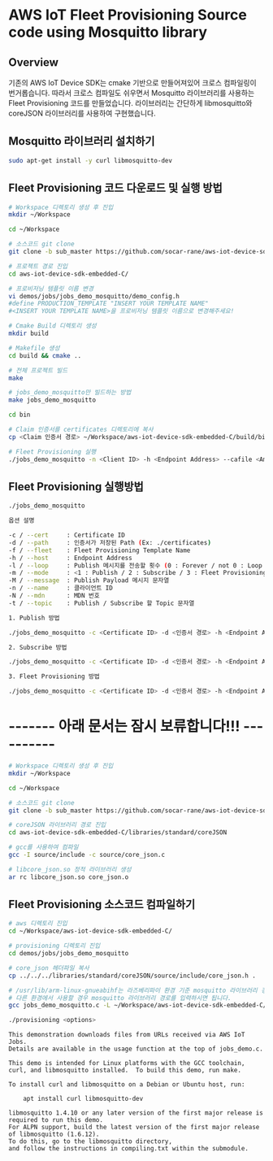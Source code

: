 # AWS IoT Fleet Provisioning Source code using Mosquitto library

## Overview

기존의 AWS IoT Device SDK는 cmake 기반으로 만들어져있어 크로스 컴파일링이 번거롭습니다.
따라서 크로스 컴파일도 쉬우면서 Mosquitto 라이브러리를 사용하는 Fleet Provisioning 코드를 만들었습니다.
라이브러리는 간단하게 libmosquitto와 coreJSON 라이브러리를 사용하여 구현했습니다. 

## Mosquitto 라이브러리 설치하기

```sh
sudo apt-get install -y curl libmosquitto-dev
```

## Fleet Provisioning 코드 다운로드 및 실행 방법
```sh
# Workspace 디렉토리 생성 후 진입
mkdir ~/Workspace

cd ~/Workspace

# 소스코드 git clone 
git clone -b sub_master https://github.com/socar-rane/aws-iot-device-sdk-embedded-C.git --recurse-submodules

# 프로젝트 경로 진입
cd aws-iot-device-sdk-embedded-C/

# 프로비저닝 템플릿 이름 변경
vi demos/jobs/jobs_demo_mosquitto/demo_config.h
#define PRODUCTION_TEMPLATE "INSERT YOUR TEMPLATE NAME"
#<INSERT YOUR TEMPLATE NAME>을 프로비저닝 템플릿 이름으로 변경해주세요!

# Cmake Build 디렉토리 생성
mkdir build

# Makefile 생성
cd build && cmake ..

# 전체 프로젝트 빌드
make

# jobs_demo_mosquitto만 빌드하는 방법
make jobs_demo_mosquitto

cd bin

# Claim 인증서를 certificates 디렉토리에 복사
cp <Claim 인증서 경로> ~/Workspace/aws-iot-device-sdk-embedded-C/build/bin/certificates/

# Fleet Provisioning 실행
./jobs_demo_mosquitto -n <Client ID> -h <Endpoint Address> --cafile <AmazonRootCA1.crt 파일 경로> --certfile <Certificate 파일 경로> --keyfile <Private 인증서 파일 경로> -m 3
```

## Fleet Provisioning 실행방법

```sh
./jobs_demo_mosquitto 

옵션 설명

-c / --cert     : Certificate ID
-d / --path     : 인증서가 저장된 Path (Ex: ./certificates)
-f / --fleet    : Fleet Provisioning Template Name
-h / --host     : Endpoint Address
-l / --loop     : Publish 메시지를 전송할 횟수 (0 : Forever / not 0 : Loop count)
-m / --mode     : <1 : Publish / 2 : Subscribe / 3 : Fleet Provisioning>
-M / --message  : Publish Payload 메시지 문자열
-n / --name     : 클라이언트 ID 
-N / --mdn      : MDN 번호
-t / --topic    : Publish / Subscribe 할 Topic 문자열

1. Publish 방법

./jobs_demo_mosquitto -c <Certificate ID> -d <인증서 경로> -h <Endpoint Address> -m 1 -M "{\"test\":\"publish\"}" -n "sts-<mdn number>" -t <Publish Topic> -l <loop count>

2. Subscribe 방법

./jobs_demo_mosquitto -c <Certificate ID> -d <인증서 경로> -h <Endpoint Address> -m 2 -n "sts-<mdn number>" -t <Subscribe Topic> 

3. Fleet Provisioning 방법

./jobs_demo_mosquitto -c <Certificate ID> -d <인증서 경로> -h <Endpoint Address> -m 3 -n <Client ID> -f <Provisioning Template Name> -N <MDN Number>
```

# ------- 아래 문서는 잠시 보류합니다!!! ----------

```sh
# Workspace 디렉토리 생성 후 진입
mkdir ~/Workspace

cd ~/Workspace

# 소스코드 git clone 
git clone -b sub_master https://github.com/socar-rane/aws-iot-device-sdk-embedded-C.git --recurse-submodules

# coreJSON 라이브러리 경로 진입
cd aws-iot-device-sdk-embedded-C/libraries/standard/coreJSON

# gcc를 사용하여 컴파일
gcc -I source/include -c source/core_json.c

# libcore_json.so 정적 라이브러리 생성
ar rc libcore_json.so core_json.o
```

## Fleet Provisioning 소스코드 컴파일하기

```sh
# aws 디렉토리 진입
cd ~/Workspace/aws-iot-device-sdk-embedded-C/

# provisioning 디렉토리 진입 
cd demos/jobs/jobs_demo_mosquitto

# core_json 헤더파일 복사
cp ../../../libraries/standard/coreJSON/source/include/core_json.h .

# /usr/lib/arm-linux-gnueabihf는 라즈베리파이 환경 기준 mosquitto 라이브러리 경로입니다.
# 다른 환경에서 사용할 경우 mosquitto 라이브러리 경로를 입력하시면 됩니다.
gcc jobs_demo_mosquitto.c -L ~/Workspace/aws-iot-device-sdk-embedded-C/libraries/standard/coreJSON -lcore_json -L/usr/lib/arm-linux-gnueabihf/ -lmosquitto -o provisioning

./provisioning <options>
```























































































































































```
This demonstration downloads files from URLs received via AWS IoT Jobs.
Details are available in the usage function at the top of jobs_demo.c.

This demo is intended for Linux platforms with the GCC toolchain,
curl, and libmosquitto installed.  To build this demo, run make.

To install curl and libmosquitto on a Debian or Ubuntu host, run:

    apt install curl libmosquitto-dev

libmosquitto 1.4.10 or any later version of the first major release is required to run this demo.
For ALPN support, build the latest version of the first major release of libmosquitto (1.6.12).
To do this, go to the libmosquitto directory,
and follow the instructions in compiling.txt within the submodule.

